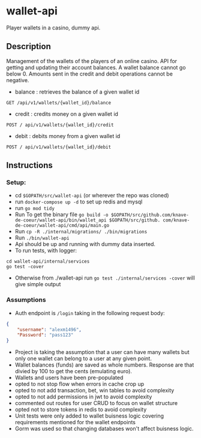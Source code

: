 # wallet-api
Player wallets in a casino, dummy api.

## Description
Management of the wallets of the players of an online casino. API for getting and updating their account balances.
A wallet balance cannot go below 0. Amounts sent in the credit and debit operations cannot be negative.
- balance : retrieves the balance of a given wallet id
```
GET /api/v1/wallets/{wallet_id}/balance
```
- credit : credits money on a given wallet id
```
POST / api/v1/wallets/{wallet_id}/credit
```
- debit : debits money from a given wallet id
```
POST / api/v1/wallets/{wallet_id}/debit
```

## Instructions
### Setup: 
- cd `$GOPATH/src/wallet-api` (or wherever the repo was cloned)
- run `docker-compose up -d` to set up redis and mysql
- run `go mod tidy`
- Run To get the binary file `go build -o $GOPATH/src/github.com/knave-de-coeur/wallet-api/bin/wallet_api $GOPATH/src/github.
com/knave-de-coeur/wallet-api/cmd/api/main.go`
- Run `cp -R ./internal/migrations/ ./bin/migrations`
- Run `./bin/wallet-api`
- Api should be up and running with dummy data inserted.
- To run tests, with logger:
```
cd wallet-api/internal/services
go test -cover
```
- Otherwise from ./wallet-api run `go test ./internal/services -cover` will give simple output


### Assumptions
- Auth endpoint is `/login` taking in the following request body:
```json
{
    "username": "alexm1496",
    "Password": "pass123"
}
```
- Project is taking the assumption that a user can have many wallets but only one wallet can belong to a user at any given point.
- Wallet balances (funds) are saved as whole numbers. Response are that divied by 100 to get the cents (emulating euro).
- Wallets and users have been pre-populated
- opted to not stop flow when errors in cache crop up
- opted to not add transaction, bet, win tables to avoid complexity
- opted to not add permissions in jwt to avoid complexity
- commented out routes for user CRUD to focus on wallet structure
- opted not to store tokens in redis to avoid complexity
- Unit tests were only added to wallet buisness logic covering requirements mentioned for the wallet endpoints
- Gorm was used so that changing databases won't affect buisness logic.
